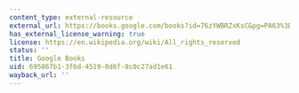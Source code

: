 ```yaml
---
content_type: external-resource
external_url: https://books.google.com/books?id=76zYWBRZxKsC&pg=PA63%3Donepage&hl=en#v=onepage&q&f=false
has_external_license_warning: true
license: https://en.wikipedia.org/wiki/All_rights_reserved
status: ''
title: Google Books
uid: 695867b1-3f6d-4519-8d6f-8c0c27ad1e61
wayback_url: ''
---
```

